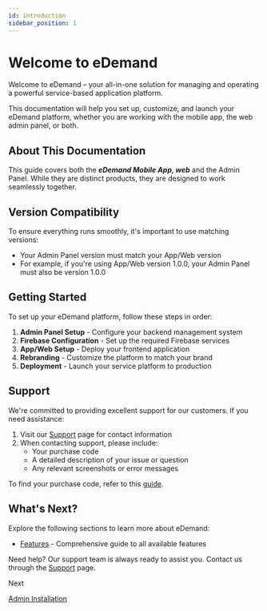 ```yaml
---
id: introduction
sidebar_position: 1
---
```


# Welcome to eDemand

Welcome to eDemand – your all-in-one solution for managing and operating a powerful service-based application platform.

This documentation will help you set up, customize, and launch your eDemand platform, whether you are working with the mobile app, the web admin panel, or both.

## About This Documentation

This guide covers both the ***eDemand Mobile App, web*** and the Admin Panel. While they are distinct products, they are designed to work seamlessly together.

## Version Compatibility

To ensure everything runs smoothly, it's important to use matching versions:

- Your Admin Panel version must match your App/Web version
- For example, if you're using App/Web version 1.0.0, your Admin Panel must also be version 1.0.0

## Getting Started

To set up your eDemand platform, follow these steps in order:

1. **Admin Panel Setup** - Configure your backend management system
2. **Firebase Configuration** - Set up the required Firebase services
3. **App/Web Setup** - Deploy your frontend application
4. **Rebranding** - Customize the platform to match your brand
5. **Deployment** - Launch your service platform to production

## Support

We're committed to providing excellent support for our customers. If you need assistance:

1. Visit our [Support](support.md) page for contact information
2. When contacting support, please include:
   - Your purchase code
   - A detailed description of your issue or question
   - Any relevant screenshots or error messages

To find your purchase code, refer to this [guide](https://help.market.envato.com/hc/en-us/articles/202822600-Where-Is-My-Purchase-Code).

## What's Next?

Explore the following sections to learn more about eDemand:

- [Features](features/elegant-home-page.md) - Comprehensive guide to all available features

Need help? Our support team is always ready to assist you. Contact us through the [Support](support.md) page.


<div class="custom-next-box-wrapper">
  <div class="custom-next-box">
    <p class="custom-next-label">Next</p>
    <a class="custom-next-link" href="/docs/admin-setup/admin-intro">
      Admin Installation 
    </a>
  </div>
</div>
